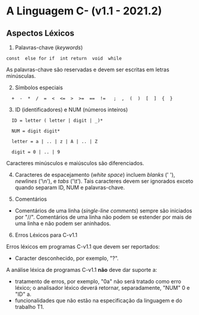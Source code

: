 # A Linguagem C- (v1.1 - 2021.2)

## Aspectos Léxicos

1. Palavras-chave (_keywords_)

```
const  else for if  int return  void  while
```
As palavras-chave são reservadas e devem ser escritas em letras minúsculas.

2. Símbolos especiais

```
  +  -  *  /  =  <  <=  >  >=  ==  !=   ;  ,  (  )  [  ]  {  } 
```

 3. ID (identificadores) e NUM (números inteiros)

```
  ID = letter ( letter | digit | _)*

  NUM = digit digit*

  letter = a | .. | z | A | .. | Z

  digit = 0 | .. | 9
```

Caracteres minúsculos e maiúsculos são diferenciados.

4. Caracteres de espacejamento (_white space_) incluem _blanks_ (' '), _newlines_ ('\n'), e _tabs_ ('\t'). Tais caracteres devem ser ignorados exceto quando separam  ID, NUM e palavras-chave.

5. Comentários

- Comentários de uma linha (_single-line comments_) sempre são iniciados por "//".  Comentários de uma linha não podem se estender por mais de uma linha e não podem ser aninhados.

6. Erros Léxicos para C-v1.1

Erros léxicos em programas C-v1.1 que devem ser reportados:
+ Caracter desconhecido, por exemplo, "?".

A análise léxica de programas C-v1.1 __não__ deve dar suporte a:
- tratamento de erros, por exemplo, "0a" não será tratado como erro léxico; o analisador léxico deverá retornar, separadamente, "NUM" 0 e "ID" a.
- funcionalidades que não estão na especificação da linguagem e do trabalho T1.

